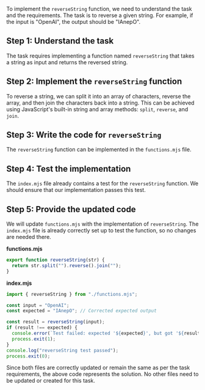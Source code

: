 To implement the `reverseString` function, we need to understand the task and the requirements. The task is to reverse a given string. For example, if the input is "OpenAI", the output should be "IAnepO".

## Step 1: Understand the task
The task requires implementing a function named `reverseString` that takes a string as input and returns the reversed string.

## Step 2: Implement the `reverseString` function
To reverse a string, we can split it into an array of characters, reverse the array, and then join the characters back into a string. This can be achieved using JavaScript's built-in string and array methods: `split`, `reverse`, and `join`.

## Step 3: Write the code for `reverseString`
The `reverseString` function can be implemented in the `functions.mjs` file.

## Step 4: Test the implementation
The `index.mjs` file already contains a test for the `reverseString` function. We should ensure that our implementation passes this test.

## Step 5: Provide the updated code
We will update `functions.mjs` with the implementation of `reverseString`. The `index.mjs` file is already correctly set up to test the function, so no changes are needed there.

**functions.mjs**

```javascript
export function reverseString(str) {
  return str.split("").reverse().join("");
}
```

**index.mjs**

```javascript
import { reverseString } from "./functions.mjs";

const input = "OpenAI";
const expected = "IAnepO"; // Corrected expected output

const result = reverseString(input);
if (result !== expected) {
  console.error(`Test failed: expected '${expected}', but got '${result}'`);
  process.exit(1);
}
console.log("reverseString test passed");
process.exit(0);
```

Since both files are correctly updated or remain the same as per the task requirements, the above code represents the solution. No other files need to be updated or created for this task.
